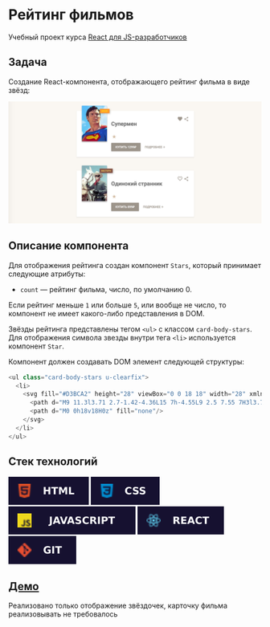 # Рейтинг фильмов

Учебный проект курса [React для JS-разработчиков](https://netology.ru/programs/react)

## **Задача**

Создание React-компонента, отображающего рейтинг фильма в виде звёзд:

![preview](./public/images/preview.png)

## **Описание компонента**

Для отображения рейтинга создан компонент `Stars`, который принимает следующие атрибуты:

* `count` — рейтинг фильма, число, по умолчанию 0.

Если рейтинг меньше `1` или больше `5`, или вообще не число, то компонент не имеет какого-либо представления в DOM.

Звёзды рейтинга представлены тегом `<ul>` с классом `card-body-stars`. Для отображения символа звезды внутри тега `<li>` используется компонент `Star`.

Компонент должен создавать DOM элемент следующей структуры:

```JavaScript
<ul class="card-body-stars u-clearfix">
  <li>
    <svg fill="#D3BCA2" height="28" viewBox="0 0 18 18" width="28" xmlns="http://www.w3.org/2000/svg">
      <path d="M9 11.3l3.71 2.7-1.42-4.36L15 7h-4.55L9 2.5 7.55 7H3l3.71 2.64L5.29 14z"/>
      <path d="M0 0h18v18H0z" fill="none"/>
    </svg>
  </li>
</ul>
```
## **Стек технологий**
![HTML](./public/images/html.svg)
![CSS](./public/images/css.svg)
![JS](./public/images/js.svg)
![REACT](./public/images/react.svg)
![GIT](./public/images/git.svg)

## [**Демо**](https://films-mu-eight.vercel.app/)

Реализовано только отображение звёздочек, карточку фильма реализовывать не требовалось
